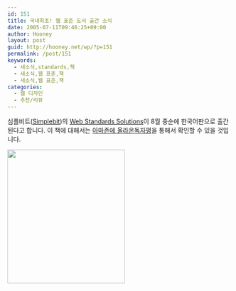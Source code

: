 ```yaml
---
id: 151
title: 국내최초! 웹 표준 도서 출간 소식
date: 2005-07-11T09:46:25+09:00
author: Hooney
layout: post
guid: http://hooney.net/wp/?p=151
permalink: /post/151
keywords:
  - 새소식,standards,책
  - 새소식,웹 표준,책
  - 새소식,웹 표준,책
categories:
  - 웹 디자인
  - 추천/리뷰
---
```

심플비트([Simplebit](http://www.simplebits.com/))의 [Web Standards Solutions](http://www.simplebits.com/publications/solutions/)이 8월 중순에 한국어판으로 출간된다고 합니다. 이 책에 대해서는 [아마존에 올라온독자평](http://www.amazon.com/exec/obidos/tg/detail/-/1590593812/002-5215092-5723257)을 통해서 확인할 수 있을 것입니다. 

<img src="/files/img/2006-07/_050711034741EDLI.jpg" width="264" height="300" alt="" /></p>